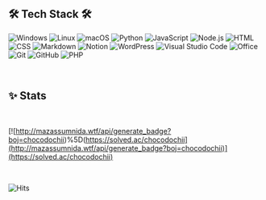 ## 🛠 **Tech Stack** 🛠
![Windows](https://img.shields.io/badge/Windows-0078D6?style=for-the-badge&logo=windows&logoColor=white)
![Linux](https://img.shields.io/badge/Linux-FCC624?style=for-the-badge&logo=linux&logoColor=black)
![macOS](https://img.shields.io/badge/macOS-0a5efc?style=for-the-badge&logo=macos&logoColor=white)
![Python](https://img.shields.io/badge/Python-blue?style=for-the-badge&logo=Python&logoColor=white)
![JavaScript](https://img.shields.io/badge/JavaScript-F7DF1E.svg?&style=for-the-badge&logo=javascript&logoColor=black)
![Node.js](https://img.shields.io/badge/Node.js_-43853D.svg?&style=for-the-badge&logo=node.js&logoColor=white)
![HTML](https://img.shields.io/badge/HTML-E34F26.svg?style=for-the-badge&logo=html5&logoColor=white)
![CSS](https://img.shields.io/badge/CSS-purple.svg?style=for-the-badge&logo=css3&logoColor=white)
![Markdown](https://img.shields.io/badge/Markdown-fffff0.svg?style=for-the-badge&logo=markdown&logoColor=black)
![Notion](https://img.shields.io/badge/Notion-fffff0?style=for-the-badge&logo=notion&logoColor=black)
![WordPress](https://img.shields.io/badge/WordPress-117AC9.svg?style=for-the-badge&logo=WordPress&logoColor=white)
![Visual Studio Code](https://img.shields.io/badge/Visual_Studio_Code-0078d7.svg?style=for-the-badge&logo=visual-studio-code&logoColor=white)
![Office](https://img.shields.io/badge/Office-D83B01?style=for-the-badge&logo=microsoft-office&logoColor=white)
![Git](https://img.shields.io/badge/git-F05033.svg?style=for-the-badge&logo=git&logoColor=white)
![GitHub](https://img.shields.io/badge/GitHub-121011.svg?style=for-the-badge&logo=github&logoColor=white)
![PHP](https://img.shields.io/badge/Office-D83B01?style=for-the-badge&logo=PHP&logoColor=purple)

<br>

## ✨ **Stats**
<br>


[![http://mazassumnida.wtf/api/generate_badge?boj=chocodochii)%5D(https://solved.ac/chocodochii](http://mazassumnida.wtf/api/generate_badge?boj=chocodochii)](https://solved.ac/chocodochii)

<br>

![Hits](https://hits.seeyoufarm.com/api/count/incr/badge.svg?url=https%3A%2F%2Fgithub.com%2Fchocodochii&count_bg=%2385D570&title_bg=%23555555&icon=github.svg&icon_color=%23E7E7E7&title=hits&edge_flat=true)
